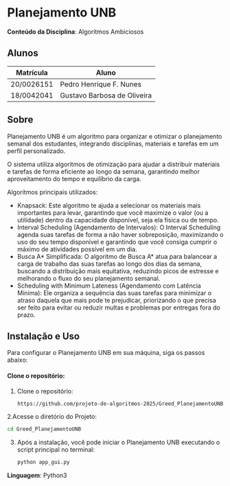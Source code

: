 # Planejamento UNB

**Conteúdo da Disciplina**: Algoritmos Ambiciosos <br>

## Alunos

| Matrícula  | Aluno                       |
| ---------- | --------------------------- |
| 20/0026151 | Pedro Henrique F. Nunes     |
| 18/0042041 | Gustavo Barbosa de Oliveira |

## Sobre

Planejamento UNB é um algoritmo para organizar e otimizar o planejamento semanal dos estudantes, integrando disciplinas, materiais e tarefas em um perfil personalizado.

O sistema utiliza algoritmos de otimização para ajudar a distribuir materiais e tarefas de forma eficiente ao longo da semana, garantindo melhor aproveitamento do tempo e equilíbrio da carga.

Algoritmos principais utilizados:
- Knapsack:  Este algoritmo te ajuda a selecionar os materiais mais importantes para levar, garantindo que você maximize o valor (ou a utilidade) dentro da capacidade disponível, seja ela física ou de tempo.
- Interval Scheduling (Agendamento de Intervalos):  O Interval Scheduling agenda suas tarefas de forma a não haver sobreposição, maximizando o uso do seu tempo disponível e garantindo que você consiga cumprir o máximo de atividades possível em um dia.
- Busca A* Simplificada: O algoritmo de Busca A* atua para balancear a carga de trabalho das suas tarefas ao longo dos dias da semana, buscando a distribuição mais equitativa, reduzindo picos de estresse e melhorando o fluxo do seu planejamento semanal.
- Scheduling with Minimum Lateness (Agendamento com Latência Mínima): Ele organiza a sequência das suas tarefas para minimizar o atraso daquela que mais pode te prejudicar, priorizando o que precisa ser feito para evitar ou reduzir multas e problemas por entregas fora do prazo.

<!-- Descreva os objetivos do seu projeto e como ele funciona. -->

## Instalação e Uso
Para configurar o Planejamento UNB em sua máquina, siga os passos abaixo:

#### Clone o repositório:
1. Clone o repositório:
   ```bash
   https://github.com/projeto-de-algoritmos-2025/Greed_PlanejamentoUNB.git
   ```
2.Acesse o diretório do Projeto:   
   ```bash
   cd Greed_PlanejamentoUNB
   ```
3. Após a instalação, você pode iniciar o Planejamento UNB executando o script principal no terminal:
   ```bash
   python app_gui.py
   ```
**Linguagem**: Python3

<!-- Descreva os pré-requisitos para rodar o seu projeto e os comandos necessários -->
